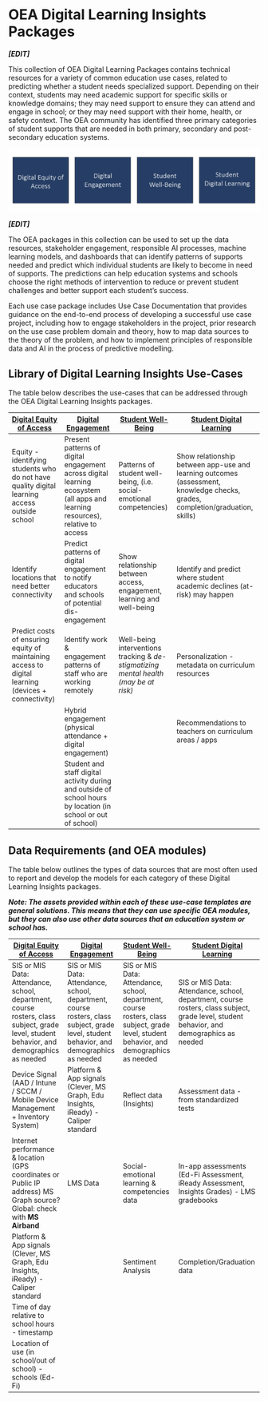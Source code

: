 # OEA Digital Learning Insights Packages

<strong><em>\[EDIT\]</strong></em>

This collection of OEA Digital Learning Packages contains technical resources for a variety of common education use cases, related to predicting whether a student needs specialized support. Depending on their context, students may need academic support for specific skills or knowledge domains; they may need support to ensure they can attend and engage in school; or they may need support with their home, health, or safety context. The OEA community has identified three primary categories of student supports that are needed in both primary, secondary and post-secondary education systems.

![alt text](https://github.com/cstohlmann/oea-digital-equity/blob/main/images/Digital%20Learning%20Insights%20Packages.png)

<strong><em>\[EDIT\]</strong></em>

The OEA packages in this collection can be used to set up the data resources, stakeholder engagement, responsible AI processes, machine learning models, and dashboards that can identify patterns of supports needed and predict which individual students are likely to become in need of supports. The predictions can help education systems and schools choose the right methods of intervention to reduce or prevent student challenges and better support each student’s success.

Each use case package includes Use Case Documentation that provides guidance on the end-to-end process of developing a successful use case project, including how to engage stakeholders in the project, prior research on the use case problem domain and theory, how to map data sources to the theory of the problem, and how to implement principles of responsible data and AI in the process of predictive modelling.

## Library of Digital Learning Insights Use-Cases

The table below describes the use-cases that can be addressed through the OEA Digital Learning Insights packages.

| [Digital Equity of Access](https://github.com/cstohlmann/oea-digital-equity/tree/main/Digital_Equity_of_Access) | [Digital Engagement](https://github.com/cstohlmann/oea-digital-learning-insights/tree/main/Digital_Engagement) | [Student Well-Being](https://github.com/cstohlmann/oea-digital-learning-insights/tree/main/Student_Wellness) | [Student Digital Learning](https://github.com/cstohlmann/oea-digital-learning-insights/tree/main/Student_Digital_Learning) |
| --- | --- | --- | --- |
| Equity - identifying students who do not have quality digital learning access outside school | Present patterns of digital engagement across digital learning ecosystem (all apps and learning resources), relative to access | Patterns of student well-being, (i.e. social-emotional competencies) | Show relationship between app-use and learning outcomes (assessment, knowledge checks, grades, completion/graduation, skills) |
| Identify locations that need better connectivity | Predict patterns of digital engagement to notify educators and schools of potential dis-engagement | Show relationship between access, engagement, learning and well-being | Identify and predict where student academic declines (at-risk) may happen | 
| Predict costs of ensuring equity of maintaining access to digital learning (devices + connectivity) | Identify work \& engagement patterns of staff who are working remotely | Well-being interventions tracking \& <em>de-stigmatizing mental health (may be at risk)</em> | Personalization - metadata on curriculum resources |
| | Hybrid engagement (physical attendance + digital engagement) |  | Recommendations to teachers on curriculum areas / apps |
|  | Student and staff digital activity during and outside of school hours by location (in school or out of school) |  |  |


## Data Requirements (and OEA modules)

The table below outlines the types of data sources that are most often used to report and develop the models for each category of these Digital Learning Insights packages.

<strong><em>Note: The assets provided within each of these use-case templates are general solutions. This means that they can use specific OEA modules, but they can also use other data sources that an education system or school has.</strong></em>

| [Digital Equity of Access](https://github.com/cstohlmann/oea-digital-equity/tree/main/Digital_Equity_of_Access) | [Digital Engagement](https://github.com/cstohlmann/oea-digital-learning-insights/tree/main/Digital_Engagement) | [Student Well-Being](https://github.com/cstohlmann/oea-digital-learning-insights/tree/main/Student_Wellness) | [Student Digital Learning](https://github.com/cstohlmann/oea-digital-learning-insights/tree/main/Student_Digital_Learning) |
| --- | --- | --- | --- |
| SIS or MIS Data: Attendance, school, department, course rosters, class subject, grade level, student behavior, and demographics as needed | SIS or MIS Data: Attendance, school, department, course rosters, class subject, grade level, student behavior, and demographics as needed | SIS or MIS Data: Attendance, school, department, course rosters, class subject, grade level, student behavior, and demographics as needed | SIS or MIS Data: Attendance, school, department, course rosters, class subject, grade level, student behavior, and demographics as needed |
| Device Signal <MDM audit log> (AAD / Intune / SCCM / Mobile Device Management + Inventory System) | Platform \& App signals (Clever, MS Graph, Edu Insights, iReady) - Caliper standard | Reflect data (Insights) | Assessment data - from standardized tests |  
| Internet performance \& location (GPS coordinates or Public IP address) MS Graph source? Global: check with <strong>MS Airband</strong> | LMS Data | Social-emotional learning \& competencies data | In-app assessments (Ed-Fi Assessment, iReady Assessment, Insights Grades) - LMS gradebooks | 
| Platform \& App signals (Clever, MS Graph, Edu Insights, iReady) - Caliper standard | | Sentiment Analysis | Completion/Graduation data |
| Time of day relative to school hours - timestamp | | | |
| Location of use (in school/out of school) - schools (Ed-Fi) | | | |
